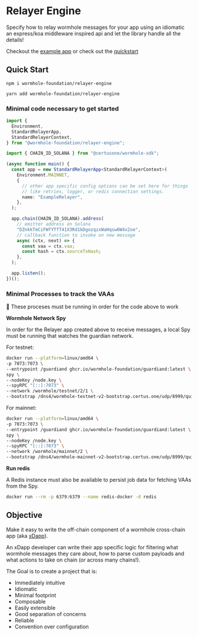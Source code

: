 # Relayer Engine

Specify how to relay wormhole messages for your app using an idiomatic an express/koa middleware inspired api and let the library handle all the details!

Checkout the [example app](./example-app) or check out the [quickstart](#quick-start)

## Quick Start

`npm i wormhole-foundation/relayer-engine`

`yarn add wormhole-foundation/relayer-engine`

### Minimal code necessary to get started

```typescript
import {
  Environment,
  StandardRelayerApp,
  StandardRelayerContext,
} from "@wormhole-foundation/relayer-engine";

import { CHAIN_ID_SOLANA } from "@certusone/wormhole-sdk";

(async function main() {
  const app = new StandardRelayerApp<StandardRelayerContext>(
    Environment.MAINNET,
    {
      // other app specific config options can be set here for things
      // like retries, logger, or redis connection settings.
      name: "ExampleRelayer",
    },
  );

  app.chain(CHAIN_ID_SOLANA).address(
    // emitter address on Solana
    "DZnkkTmCiFWfYTfT41X3Rd1kDgozqzxWaHqsw6W4x2oe",
    // callback function to invoke on new message
    async (ctx, next) => {
      const vaa = ctx.vaa;
      const hash = ctx.sourceTxHash;
    },
  );

  app.listen();
})();
```

### Minimal Processes to track the VAAs

:memo: These proceses must be running in order for the code above to work

**Wormhole Network Spy**

In order for the Relayer app created above to receive messages, a local Spy must be running that watches the guardian network.

For testnet:

```bash
docker run --platform=linux/amd64 \
-p 7073:7073 \
--entrypoint /guardiand ghcr.io/wormhole-foundation/guardiand:latest \
spy \
--nodeKey /node.key \
--spyRPC "[::]:7073" \
--network /wormhole/testnet/2/1 \
--bootstrap /dns4/wormhole-testnet-v2-bootstrap.certus.one/udp/8999/quic/p2p/12D3KooWAkB9ynDur1Jtoa97LBUp8RXdhzS5uHgAfdTquJbrbN7i
```

For mainnet:

```bash
docker run --platform=linux/amd64 \
-p 7073:7073 \
--entrypoint /guardiand ghcr.io/wormhole-foundation/guardiand:latest \
spy \
--nodeKey /node.key \
--spyRPC "[::]:7073" \
--network /wormhole/mainnet/2 \
--bootstrap /dns4/wormhole-mainnet-v2-bootstrap.certus.one/udp/8999/quic/p2p/12D3KooWQp644DK27fd3d4Km3jr7gHiuJJ5ZGmy8hH4py7fP4FP7
```

**Run redis**

A Redis instance must also be available to persist job data for fetching VAAs from the Spy.

```bash
docker run --rm -p 6379:6379 --name redis-docker -d redis
```

## Objective

Make it easy to write the off-chain component of a wormhole cross-chain app (aka [xDapp](https://book.wormhole.com/dapps/4_whatIsanXdapp.html)).

An xDapp developer can write their app specific logic for filtering what wormhole messages they care about, how to parse custom payloads and what actions to take on chain (or across many chains!).

The Goal is to create a project that is:

- Immediately intuitive
- Idiomatic
- Minimal footprint
- Composable
- Easily extensible
- Good separation of concerns
- Reliable
- Convention over configuration
